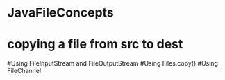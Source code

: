 # JavaFileConcepts
# copying a file from src to dest
#Using FileInputStream and FileOutputStream
#Using Files.copy()
#Using FileChannel
